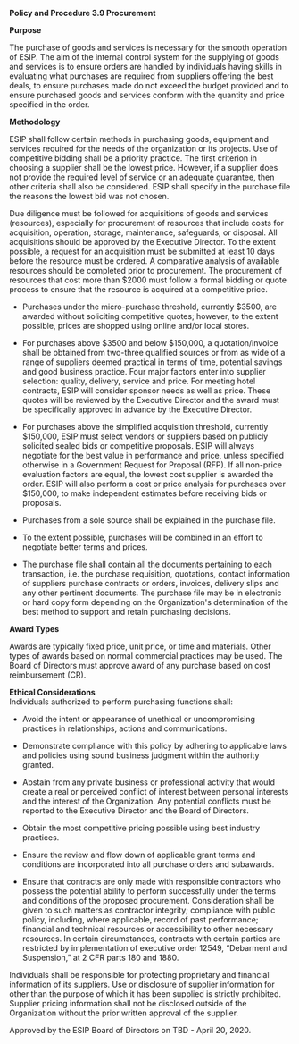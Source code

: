 
**Policy and Procedure 3.9 Procurement**

**Purpose**

The purchase of goods and services is necessary for the smooth operation
of ESIP. The aim of the internal control system for the supplying of
goods and services is to ensure orders are handled by individuals having
skills in evaluating what purchases are required from suppliers offering
the best deals, to ensure purchases made do not exceed the budget
provided and to ensure purchased goods and services conform with the
quantity and price specified in the order.

**Methodology**

ESIP shall follow certain methods in purchasing goods, equipment and
services required for the needs of the organization or its projects. Use
of competitive bidding shall be a priority practice. The first criterion
in choosing a supplier shall be the lowest price. However, if a supplier
does not provide the required level of service or an adequate guarantee,
then other criteria shall also be considered. ESIP shall specify in the
purchase file the reasons the lowest bid was not chosen.

Due diligence must be followed for acquisitions of goods and services
(resources), especially for procurement of resources that include costs
for acquisition, operation, storage, maintenance, safeguards, or
disposal. All acquisitions should be approved by the Executive Director.
To the extent possible, a request for an acquisition must be submitted
at least 10 days before the resource must be ordered. A comparative
analysis of available resources should be completed prior to
procurement. The procurement of resources that cost more than \$2000
must follow a formal bidding or quote process to ensure that the
resource is acquired at a competitive price.

-   Purchases under the micro-purchase threshold, currently \$3500, are
    awarded without soliciting competitive quotes; however, to the
    extent possible, prices are shopped using online and/or local
    stores.

-   For purchases above \$3500 and below \$150,000, a quotation/invoice
    shall be obtained from two-three qualified sources or from as wide
    of a range of suppliers deemed practical in terms of time,
    potential savings and good business practice. Four major factors
    enter into supplier selection: quality, delivery, service and
    price. For meeting hotel contracts, ESIP will consider sponsor
    needs as well as price. These quotes will be reviewed by the
    Executive Director and the award must be specifically approved in
    advance by the Executive Director.

-   For purchases above the simplified acquisition threshold, currently
    \$150,000, ESIP must select vendors or suppliers based on publicly
    solicited sealed bids or competitive proposals. ESIP will always
    negotiate for the best value in performance and price, unless
    specified otherwise in a Government Request for Proposal (RFP). If
    all non-price evaluation factors are equal, the lowest cost
    supplier is awarded the order. ESIP will also perform a cost or
    price analysis for purchases over \$150,000, to make independent
    estimates before receiving bids or proposals.

-   Purchases from a sole source shall be explained in the purchase
    file.

-   To the extent possible, purchases will be combined in an effort to
    negotiate better terms and prices.

-   The purchase file shall contain all the documents pertaining to each
    transaction, i.e. the purchase requisition, quotations, contact
    information of suppliers purchase contracts or orders, invoices,
    delivery slips and any other pertinent documents. The purchase
    file may be in electronic or hard copy form depending on the
    Organization's determination of the best method to support and
    retain purchasing decisions.

**Award Types**

Awards are typically fixed price, unit price, or time and materials.
Other types of awards based on normal commercial practices may be used.
The Board of Directors must approve award of any purchase based on cost
reimbursement (CR).

**Ethical Considerations**\
Individuals authorized to perform purchasing functions shall:

-   Avoid the intent or appearance of unethical or uncompromising
    practices in relationships, actions and communications.

-   Demonstrate compliance with this policy by adhering to applicable
    laws and policies using sound business judgment within the
    authority granted.

-   Abstain from any private business or professional activity that
    would create a real or perceived conflict of interest between
    personal interests and the interest of the Organization. Any
    potential conflicts must be reported to the Executive Director and
    the Board of Directors.

-   Obtain the most competitive pricing possible using best industry
    practices.

-   Ensure the review and flow down of applicable grant terms and
    conditions are incorporated into all purchase orders and
    subawards.
-   Ensure that contracts are only made with responsible contractors who possess the potential ability to perform successfully under the terms and conditions of the proposed procurement. Consideration shall be given to such matters as contractor integrity; compliance with public policy, including, where applicable, record of past performance; financial and technical resources or accessibility to other necessary resources. In certain circumstances, contracts with certain parties are restricted by implementation of executive order 12549, “Debarment and Suspension,” at 2 CFR parts 180 and 1880.

Individuals shall be responsible for protecting proprietary and
financial information of its suppliers. Use or disclosure of supplier
information for other than the purpose of which it has been supplied is
strictly prohibited. Supplier pricing information shall not be disclosed
outside of the Organization without the prior written approval of the
supplier.



Approved by the ESIP Board of Directors on TBD - April 20, 2020.
